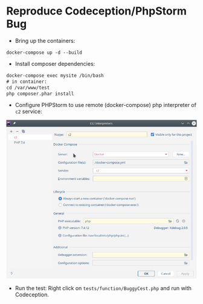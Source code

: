 # Reproduce Codeception/PhpStorm Bug

* Bring up the containers:
```
docker-compose up -d --build

```

* Install composer dependencies:
```
docker-compose exec mysite /bin/bash
# in container:
cd /var/www/test
php composer.phar install
```

* Configure PHPStorm to use remote (docker-compose) php interpreter of `c2` service:

![img.png](img.png)


* Run the test: Right click on `tests/function/BuggyCest.php` and run with Codeception.
